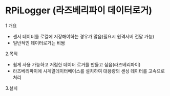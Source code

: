 # RPiLogger (라즈베리파이 데이터로거)

1 개요
- 센서 데이터를 로컬에 저장해야하는 경우가 많음(필요시 원격서버 전달 가능)
- 일반적인 데이터로거는 비쌈

2.목적
- 쉽게 사용 가능하고 저렴한 데이터 로거를 만들고 싶음(라즈베리파이)
- 라즈베리파이에 시계열데이터베이스를 설치하여 대용량의 센싱 데이터를 고속으로 처리

3.설치
